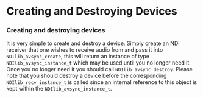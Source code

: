 # Creating and Destroying Devices

### Creating and destroying devices

It is very simple to create and destroy a device. Simply create an NDI receiver that one wishes to receive audio from and pass it into `NDIlib_avsync_create`, this will return an instance of type `NDIlib_avsync_instance_t` which may be used until you no longer need it. Once you no longer need it you should call `NDIlib_avsync_destroy`. Please note that you should destroy a device before the corresponding `NDIlib_recv_instance_t` is called since an internal reference to this object is kept within the `NDIlib_avsync_instance_t`.
